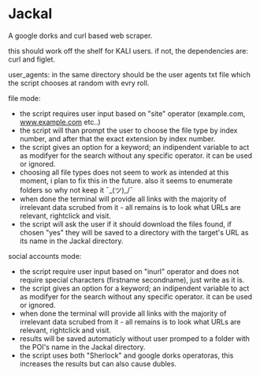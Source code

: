 # Jackal
A google dorks and curl based web scraper.

this should work off the shelf for KALI users.
if not, the dependencies are: curl and figlet.

user_agents:
in the same directory should be the user agents txt file which the script chooses at random with evry roll.

file mode:
- the script requires user input based on "site" operator (example.com, www.example.com etc..)
- the script will than prompt the user to choose the file type by index number, and after that the exact extension by index number.
- the script gives an option for a keyword; an indipendent variable to act as modifyer for the search without any specific operator. it can be used or ignored.
- choosing all file types does not seem to work as intended at this moment, i plan to fix this in the future. also it seems to enumerate folders so why not keep it ¯\_(ツ)_/¯
- when done the terminal will provide all links with the majority of irrelevant data scrubed from it - all remains is to look what URLs are relevant, rightclick and visit.
- the script will ask the user if it should download the files found, if chosen "yes" they will be saved to a directory with the target's URL as its name in the Jackal directory.

social accounts mode:
- the script require user input based on "inurl" operator and does not require special characters (firstname secondname), just write as it is.
- the script gives an option for a keyword; an indipendent variable to act as modifyer for the search without any specific operator. it can be used or ignored.
- when done the terminal will provide all links with the majority of irrelevant data scrubed from it - all remains is to look what URLs are relevant, rightclick and visit.
- results will be saved automaticly without user promped to a folder with the POI's name in the Jackal directory.
- the script uses both "Sherlock" and google dorks operatoras, this increases the results but can also cause dubles.
